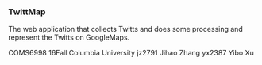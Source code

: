 ### TwittMap
The web application that collects Twitts and does some processing and represent the Twitts on GoogleMaps.

COMS6998 16Fall Columbia University
jz2791 Jihao Zhang yx2387 Yibo Xu